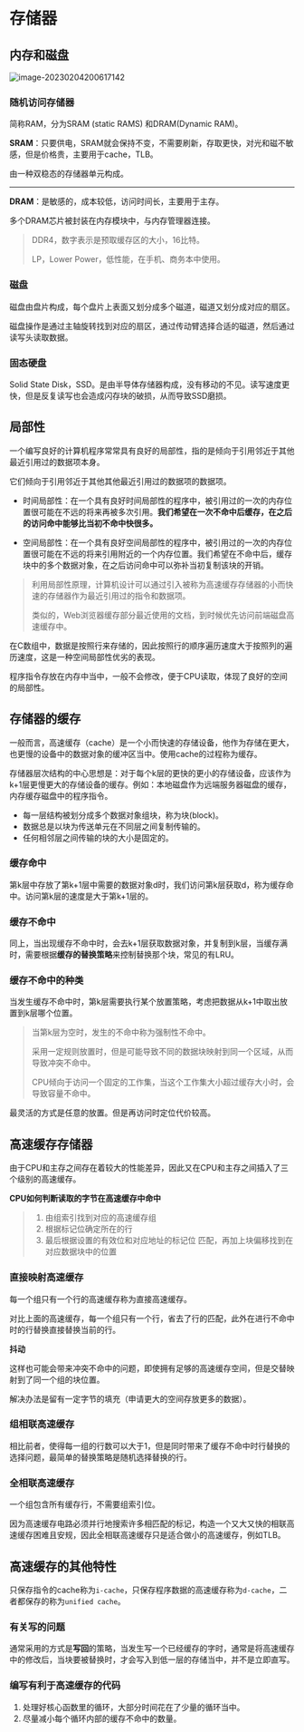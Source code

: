 存储器
===

## 内存和磁盘

![image-20230204200617142](http://pic.shixiaocaia.fun/202302050942629.png)

### 随机访问存储器

简称RAM，分为SRAM (static RAMS) 和DRAM(Dynamic RAM)。

**SRAM**：只要供电，SRAM就会保持不变，不需要刷新，存取更快，对光和磁不敏感，但是价格贵，主要用于cache，TLB。

由一种双稳态的存储器单元构成。

---

**DRAM**：是敏感的，成本较低，访问时间长，主要用于主存。

多个DRAM芯片被封装在内存模块中，与内存管理器连接。

> DDR4，数字表示是预取缓存区的大小，16比特。
>
> LP，Lower Power，低性能，在手机、商务本中使用。

### 磁盘

磁盘由盘片构成，每个盘片上表面又划分成多个磁道，磁道又划分成对应的扇区。

磁盘操作是通过主轴旋转找到对应的扇区，通过传动臂选择合适的磁道，然后通过读写头读取数据。

### 固态硬盘

Solid State Disk，SSD。是由半导体存储器构成，没有移动的不见。读写速度更快，但是反复读写也会造成闪存块的破损，从而导致SSD磨损。

## 局部性

一个编写良好的计算机程序常常具有良好的局部性，指的是倾向于引用邻近于其他最近引用过的数据项本身。

它们倾向于引用邻近于其他其他最近引用过的数据项的数据项。

- 时间局部性：在一个具有良好时间局部性的程序中，被引用过的一次的内存位置很可能在不远的将来再被多次引用。**我们希望在一次不命中后缓存，在之后的访问命中能够比当初不命中快很多。**

- 空间局部性：在一个具有良好空间局部性的程序中，被引用过的一次的内存位置很可能在不远的将来引用附近的一个内存位置。我们希望在不命中后，缓存块中的多个数据对象，在之后访问命中可以弥补当初复制该块的开销。

> 利用局部性原理，计算机设计可以通过引入被称为高速缓存存储器的小而快速的存储器作为最近引用过的指令和数据项。
>
> 类似的，Web浏览器缓存部分最近使用的文档，到时候优先访问前端磁盘高速缓存中。

在C数组中，数据是按照行来存储的，因此按照行的顺序遍历速度大于按照列的遍历速度，这是一种空间局部性优劣的表现。

程序指令存放在内存中当中，一般不会修改，便于CPU读取，体现了良好的空间的局部性。

## 存储器的缓存

一般而言，高速缓存（cache）是一个小而快速的存储设备，他作为存储在更大，也更慢的设备中的数据对象的缓冲区当中。使用cache的过程称为缓存。

存储器层次结构的中心思想是：对于每个k层的更快的更小的存储设备，应该作为k+1层更慢更大的存储设备的缓存。例如：本地磁盘作为远端服务器磁盘的缓存，内存缓存磁盘中的程序指令。

- 每一层结构被划分成多个数据对象组块，称为块(block)。
- 数据总是以块为传送单元在不同层之间复制传输的。
- 任何相邻层之间传输的块的大小是固定的。

### 缓存命中

第k层中存放了第k+1层中需要的数据对象d时，我们访问第k层获取d，称为缓存命中。访问第k层的速度是大于第k+1层的。

### 缓存不命中

同上，当出现缓存不命中时，会去k+1层获取数据对象，并复制到k层，当缓存满时，需要根据**缓存的替换策略**来控制替换那个块，常见的有LRU。

### 缓存不命中的种类

当发生缓存不命中时，第k层需要执行某个放置策略，考虑把数据从k+1中取出放置到k层哪个位置。

> 当第k层为空时，发生的不命中称为强制性不命中。
>
> 采用一定规则放置时，但是可能导致不同的数据块映射到同一个区域，从而导致冲突不命中。
>
> CPU倾向于访问一个固定的工作集，当这个工作集大小超过缓存大小时，会导致容量不命中。

最灵活的方式是任意的放置。但是再访问时定位代价较高。

## 高速缓存存储器

由于CPU和主存之间存在着较大的性能差异，因此又在CPU和主存之间插入了三个级别的高速缓存。

**CPU如何判断读取的字节在高速缓存中命中**

> 1. 由组索引找到对应的高速缓存组
> 2. 根据标记位确定所在的行
> 3. 最后根据设置的有效位和对应地址的标记位 匹配，再加上块偏移找到在对应数据块中的位置

### 直接映射高速缓存

每一个组只有一个行的高速缓存称为直接高速缓存。

对比上面的高速缓存，每一个组只有一个行，省去了行的匹配，此外在进行不命中时的行替换直接替换当前的行。

**抖动**

这样也可能会带来冲突不命中的问题，即使拥有足够的高速缓存空间，但是交替映射到了同一个组的块位置。

解决办法是留有一定字节的填充（申请更大的空间存放更多的数据）。

### 组相联高速缓存

相比前者，使得每一组的行数可以大于1，但是同时带来了缓存不命中时行替换的选择问题，最简单的替换策略是随机选择替换的行。

### 全相联高速缓存

一个组包含所有缓存行，不需要组索引位。

因为高速缓存电路必须并行地搜索许多相匹配的标记，构造一个又大又快的相联高速缓存困难且安规，因此全相联高速缓存只是适合做小的高速缓存，例如TLB。

## 高速缓存的其他特性

只保存指令的cache称为`i-cache`，只保存程序数据的高速缓存称为`d-cache`，二者都保存的称为`unified cache`。

### 有关写的问题

通常采用的方式是**写回**的策略，当发生写一个已经缓存的字时，通常是将高速缓存中的修改后，当块要被替换时，才会写入到低一层的存储当中，并不是立即直写。

### 编写有利于高速缓存的代码

1. 处理好核心函数里的循环，大部分时间花在了少量的循环当中。
2. 尽量减小每个循环内部的缓存不命中的数量。

